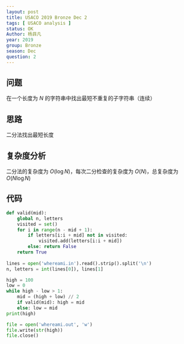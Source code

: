 ```yaml
---
layout: post
title: USACO 2019 Bronze Dec 2
tags: [ USACO analysis ]
status: OK
Author: 杨菲凡
year: 2019
group: Bronze
season: Dec
question: 2
---
```

## 问题

在一个长度为 $N$ 的字符串中找出最短不重复的子字符串（连续）

## 思路

二分法找出最短长度

## 复杂度分析

二分法的复杂度为 $O(\log N)$，每次二分检查的复杂度为 $O(N)$，总复杂度为 $O(N \log N)$

## 代码

```python
def valid(mid):
	global n, letters
	visited = set()
	for i in range(n - mid + 1):
		if letters[i:i + mid] not in visited:
			visited.add(letters[i:i + mid])
		else: return False
	return True
	
lines = open('whereami.in').read().strip().split('\n')
n, letters = int(lines[0]), lines[1]

high = 100
low = 0
while high - low > 1:
	mid = (high + low) // 2
	if valid(mid): high = mid
	else: low = mid
print(high)

file = open('whereami.out', 'w')
file.write(str(high))
file.close()
```

